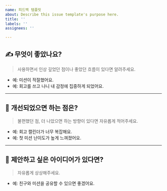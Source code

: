```yaml
---
name: 피드백 템플릿
about: Describe this issue template's purpose here.
title: ''
labels: ''
assignees: ''

---
```


## ✍️ 무엇이 좋았나요?
> 사용하면서 인상 깊었던 점이나 좋았던 흐름이 있다면 알려주세요.

- 예: 미션이 적절했어요.  
- 예: 회고를 쓰고 나니 내 감정에 집중하게 되었어요.

---

## 🚧 개선되었으면 하는 점은?
> 불편했던 점, 더 나았으면 하는 방향이 있다면 자유롭게 적어주세요.

- 예: 회고 캘린더가 너무 복잡해요.  
- 예: 첫 미션 난이도가 높게 느껴졌어요.

---

## 🎁 제안하고 싶은 아이디어가 있다면?
> 자유롭게 상상해주세요.

- 예: 친구와 미션을 공유할 수 있으면 좋겠어요.
